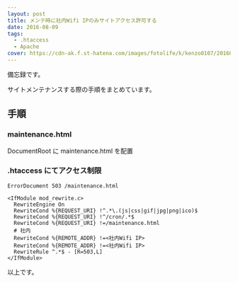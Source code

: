 ```yaml
---
layout: post
title: メンテ時に社内Wifi IPのみサイトアクセス許可する
date: 2016-08-09
tags:
  - .htaccess
  - Apache
cover: https://cdn-ak.f.st-hatena.com/images/fotolife/k/kenzo0107/20160809/20160809105400.gif
---
```


備忘録です。

サイトメンテナンスする際の手順をまとめています。

## 手順

### maintenance.html

DocumentRoot に maintenance.html を配置

### .htaccess にてアクセス制限

```
ErrorDocument 503 /maintenance.html

<IfModule mod_rewrite.c>
  RewriteEngine On
  RewriteCond %{REQUEST_URI} !^.*\.(js|css|gif|jpg|png|ico)$
  RewriteCond %{REQUEST_URI} !^/cron/.*$
  RewriteCond %{REQUEST_URI} !=/maintenance.html
  # 社内
  RewriteCond %{REMOTE_ADDR} !=<社内Wifi IP>
  RewriteCond %{REMOTE_ADDR} !=<社内Wifi IP>
  RewriteRule ^.*$ - [R=503,L]
</IfModule>
```

以上です。
